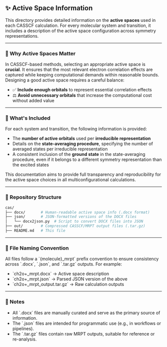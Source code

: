 ## ✨ Active Space Information

This directory provides detailed information on the **active spaces** used in each CASSCF calculation. For every molecular system and transition, it includes a description of the active space configuration across symmetry representations.

---

### 🎯 Why Active Spaces Matter

In CASSCF-based methods, selecting an appropriate active space is **crucial**. It ensures that the most relevant electron correlation effects are captured while keeping computational demands within reasonable bounds. Designing a good active space requires a careful balance:

- ✅ **Include enough orbitals** to represent essential correlation effects
- ⚖️ **Avoid unnecessary orbitals** that increase the computational cost without added value

---

### 🧩 What's Included

For each system and transition, the following information is provided:

- The **number of active orbitals** used per **irreducible representation**
- Details on the **state-averaging procedure**, specifying the number of averaged states per irreducible representation
- A consistent inclusion of the **ground state** in the state-averaging procedure, even if it belongs to a different symmetry representation than the excited states

This documentation aims to provide full transparency and reproducibility for the active space choices in all multiconfigurational calculations.

---

### 📁 Repository Structure

```bash
cas/
├── docx/       # Human-readable active space info (.docx format)
├── json/       # JSON-formatted versions of the DOCX files
│   └── docx2json.py  # Script to convert DOCX files into JSON
├── out/        # Compressed CASSCF/MRPT output files (.tar.gz)
├── README.md   # This file
```

---

### 📄 File Naming Convention

All files follow a \`{molecule}_mrpt\` prefix convention to ensure consistency across \`.docx\`, \`.json\`, and \`.tar.gz\` outputs. For example:

- \`ch2o+_mrpt.docx\` → Active space description
- \`ch2o+_mrpt.json\` → Parsed JSON version of the above
- \`ch2o+_mrpt_output.tar.gz\` → Raw calculation outputs

---

### 📌 Notes

- All \`.docx\` files are manually curated and serve as the primary source of information.
- The \`.json\` files are intended for programmatic use (e.g., in workflows or pipelines).
- The \`.tar.gz\` files contain raw MRPT outputs, suitable for reference or re-analysis.
